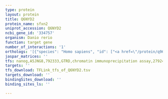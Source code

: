 ```yaml
---
type: protein
layout: protein
title: Q6NYD2
protein_name: sfxn2
uniprot_accession: Q6NYD2
ncbi_gene_id: '334757'
organism: Danio rerio
function: target gene
number_of_interactions: '1'
orthologs: '[{"species": "Homo sapiens", "id": ["<a href=\"/protein/q96nb2\">Q96NB2</a>"]}, {"species": "Mus musculus", "id": ["<a href=\"/protein/q925n2\">Q925N2</a>"]}, {"species": "Drosophila melanogaster", "id": ["<a href=\"/protein/q9vvw3\">Q9VVW3</a>"]}, {"species": "Caenorhabditis elegans", "id": ["<a href=\"/protein/q09972\">Q09972</a>"]}]'
jaspar_matrices: ''
tfs: nanog,A5JNG8,792333,GTRD,chromatin immunoprecipitation assay,27924024%5Buid%5D,No
targets: ''
tfs_download: TFLink_tfs_of_Q6NYD2.tsv
targets_download: ''
bindingSites_download: ''
binding_sites_ls: ''

---
```

